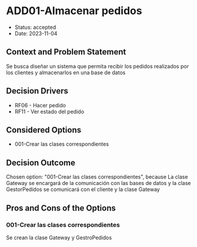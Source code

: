 # ADD01-Almacenar pedidos

* Status: accepted
* Date: 2023-11-04

## Context and Problem Statement

Se busca diseñar un sistema que permita recibir los pedidos realizados por los clientes y almacenarlos en una base de datos

## Decision Drivers

* RF06 - Hacer pedido
* RF11 - Ver estado del pedido

## Considered Options

* 001-Crear las clases correspondientes

## Decision Outcome

Chosen option: "001-Crear las clases correspondientes", because La clase Gateway se encargará de la comunicación con las bases de datos y la clase GestorPedidos se comunicará con el cliente y la clase Gateway

## Pros and Cons of the Options

### 001-Crear las clases correspondientes

Se crean la clase Gateway y GestroPedidos

